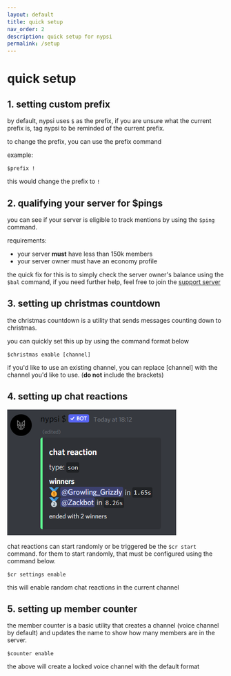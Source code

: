 ```yaml
---
layout: default
title: quick setup
nav_order: 2
description: quick setup for nypsi
permalink: /setup
---
```


# quick setup

## 1. setting custom prefix

by default, nypsi uses `$` as the prefix, if you are unsure what the current prefix is, tag nypsi to be reminded of the current prefix.

to change the prefix, you can use the prefix command

example:

```
$prefix !
```

this would change the prefix to `!`

## 2. qualifying your server for $pings

you can see if your server is eligible to track mentions by using the `$ping` command.

requirements:

-   your server **must** have less than 150k members
-   your server owner must have an economy profile

the quick fix for this is to simply check the server owner's balance using the `$bal` command, if you need further help, feel free to join the [support server](https://discord.gg/hJTDNST)

## 3. setting up christmas countdown

the christmas countdown is a utility that sends messages counting down to christmas.

you can quickly set this up by using the command format below

```
$christmas enable [channel]
```

if you'd like to use an existing channel, you can replace [channel] with the channel you'd like to use. (**do not** include the brackets)

## 4. setting up chat reactions

![chat_reaction](https://raw.githubusercontent.com/tekoh/nypsi/docs/assets/chatreaction_1.png)

chat reactions can start randomly or be triggered be the `$cr start` command. for them to start randomly, that must be configured using the command below.

```
$cr settings enable
```

this will enable random chat reactions in the current channel

## 5. setting up member counter

the member counter is a basic utility that creates a channel (voice channel by default) and updates the name to show how many members are in the server.

```
$counter enable
```

the above will create a locked voice channel with the default format